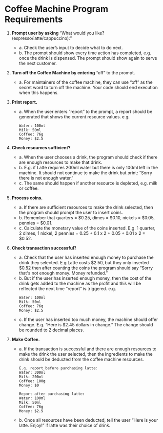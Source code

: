 # Coffee Machine Program Requirements

1. **Prompt user by asking** “​What would you like? (espresso/latte/cappuccino):​”
    - a. Check the user’s input to decide what to do next.
    - b. The prompt should show every time action has completed, e.g. once the drink is dispensed. The prompt should show again to serve the next customer.

2. **Turn off the Coffee Machine by entering** “​off​” to the prompt.
    - a. For maintainers of the coffee machine, they can use “off” as the secret word to turn off the machine. Your code should end execution when this happens.

3. **Print report.**
    - a. When the user enters “report” to the prompt, a report should be generated that shows the current resource values. e.g.
        ```
        Water: 100ml
        Milk: 50ml
        Coffee: 76g
        Money: $2.5
        ```

4. **Check resources sufficient?**
    - a. When the user chooses a drink, the program should check if there are enough resources to make that drink.
    - b. E.g. if Latte requires 200ml water but there is only 100ml left in the machine. It should not continue to make the drink but print: “​Sorry there is not enough water.​”
    - c. The same should happen if another resource is depleted, e.g. milk or coffee.

5. **Process coins.**
    - a. If there are sufficient resources to make the drink selected, then the program should prompt the user to insert coins.
    - b. Remember that quarters = $0.25, dimes = $0.10, nickels = $0.05, pennies = $0.01.
    - c. Calculate the monetary value of the coins inserted. E.g. 1 quarter, 2 dimes, 1 nickel, 2 pennies = 0.25 + 0.1 x 2 + 0.05 + 0.01 x 2 = $0.52.

6. **Check transaction successful?**
    - a. Check that the user has inserted enough money to purchase the drink they selected. E.g Latte costs $2.50, but they only inserted $0.52 then after counting the coins the program should say “​Sorry that's not enough money. Money refunded.​”
    - b. But if the user has inserted enough money, then the cost of the drink gets added to the machine as the profit and this will be reflected the next time “report” is triggered. e.g.
        ```
        Water: 100ml
        Milk: 50ml
        Coffee: 76g
        Money: $2.5
        ```
    - c. If the user has inserted too much money, the machine should offer change. E.g. “Here is $2.45 dollars in change.” The change should be rounded to 2 decimal places.

7. **Make Coffee.**
    - a. If the transaction is successful and there are enough resources to make the drink the user selected, then the ingredients to make the drink should be deducted from the coffee machine resources.
        ```
        E.g. report before purchasing latte:
        Water: 300ml
        Milk: 200ml
        Coffee: 100g
        Money: $0

        Report after purchasing latte:
        Water: 100ml
        Milk: 50ml
        Coffee: 76g
        Money: $2.5
        ```
    - b. Once all resources have been deducted, tell the user “Here is your latte. Enjoy!” if latte was their choice of drink.
